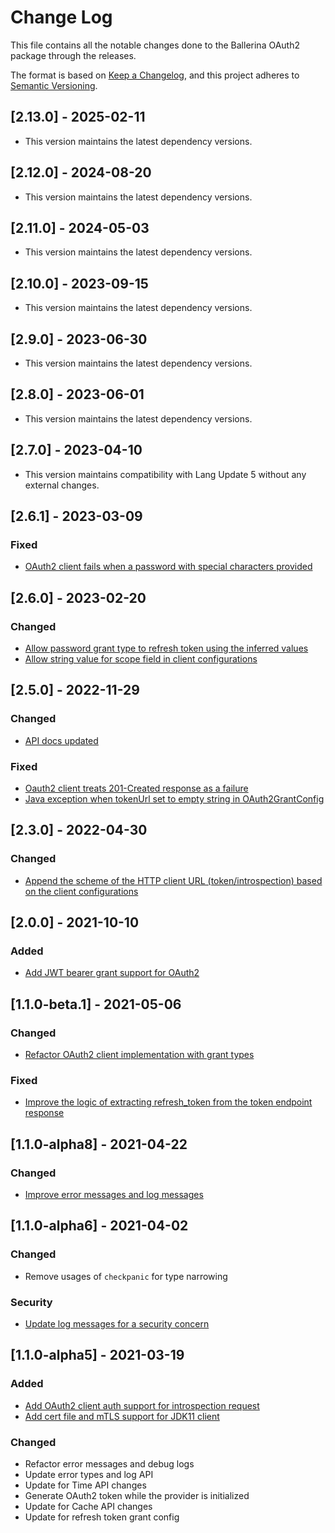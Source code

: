 # Change Log
This file contains all the notable changes done to the Ballerina OAuth2 package through the releases.

The format is based on [Keep a Changelog](https://keepachangelog.com/en/1.0.0/), and this project adheres to [Semantic Versioning](https://semver.org/spec/v2.0.0.html).

## [2.13.0] - 2025-02-11

- This version maintains the latest dependency versions. 

## [2.12.0] - 2024-08-20

- This version maintains the latest dependency versions. 

## [2.11.0] - 2024-05-03

- This version maintains the latest dependency versions. 

## [2.10.0] - 2023-09-15

- This version maintains the latest dependency versions. 

## [2.9.0] - 2023-06-30

- This version maintains the latest dependency versions. 

## [2.8.0] - 2023-06-01

- This version maintains the latest dependency versions. 

## [2.7.0] - 2023-04-10

- This version maintains compatibility with Lang Update 5 without any external changes.

## [2.6.1] - 2023-03-09

### Fixed
- [OAuth2 client fails when a password with special characters provided](https://github.com/ballerina-platform/ballerina-standard-library/issues/4110)

## [2.6.0] - 2023-02-20

### Changed
- [Allow password grant type to refresh token using the inferred values](https://github.com/ballerina-platform/ballerina-standard-library/issues/3879)
- [Allow string value for scope field in client configurations](https://github.com/ballerina-platform/ballerina-standard-library/issues/3877)

## [2.5.0] - 2022-11-29

### Changed
- [API docs updated](https://github.com/ballerina-platform/ballerina-standard-library/issues/3463)

### Fixed
- [Oauth2 client treats 201-Created response as a failure](https://github.com/ballerina-platform/ballerina-standard-library/issues/3334)
- [Java exception when tokenUrl set to empty string in OAuth2GrantConfig](https://github.com/ballerina-platform/ballerina-standard-library/issues/3402)

## [2.3.0] - 2022-04-30

### Changed
- [Append the scheme of the HTTP client URL (token/introspection) based on the client configurations](https://github.com/ballerina-platform/ballerina-standard-library/issues/2816)

## [2.0.0] - 2021-10-10

### Added
- [Add JWT bearer grant support for OAuth2](https://github.com/ballerina-platform/ballerina-standard-library/issues/1716)

## [1.1.0-beta.1] - 2021-05-06

### Changed
- [Refactor OAuth2 client implementation with grant types](https://github.com/ballerina-platform/ballerina-standard-library/issues/1206)

### Fixed
- [Improve the logic of extracting refresh_token from the token endpoint response](https://github.com/ballerina-platform/ballerina-standard-library/issues/1206)

## [1.1.0-alpha8] - 2021-04-22

### Changed
- [Improve error messages and log messages](https://github.com/ballerina-platform/ballerina-standard-library/issues/1242)

## [1.1.0-alpha6] - 2021-04-02

### Changed
- Remove usages of `checkpanic` for type narrowing

### Security
- [Update log messages for a security concern](https://github.com/ballerina-platform/ballerina-standard-library/issues/1203)

## [1.1.0-alpha5] - 2021-03-19

### Added
- [Add OAuth2 client auth support for introspection request](https://github.com/ballerina-platform/ballerina-standard-library/issues/935)
- [Add cert file and mTLS support for JDK11 client](https://github.com/ballerina-platform/ballerina-standard-library/issues/936)

### Changed
- Refactor error messages and debug logs
- Update error types and log API
- Update for Time API changes
- Generate OAuth2 token while the provider is initialized
- Update for Cache API changes
- Update for refresh token grant config
